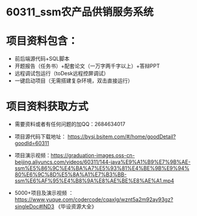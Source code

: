 
#   60311_ssm农产品供销服务系统

#   项目资料包含：
*    前后端源代码+SQL脚本
*    开题报告（任务书）+配套论文（一万字两千字以上）+答辩PPT
*   远程调试包运行（toDesk远程控屏调试）
*   一键启动项目（无需搭建复杂环境，双击直接运行）


#   项目资料获取方式
*   需要资料或者有任何问题的加QQ：2684634017

*   项目源代码下载地址： https://bysj.bsitem.com/#/home/goodDetail?goodId=60311
*   项目演示视频：https://graduation-images.oss-cn-beijing.aliyuncs.com/videos/60311/144-java%E9%A1%B9%E7%9B%AE-ssm%E5%86%9C%E4%BA%A7%E5%93%81%E4%BE%9B%E9%94%80%E6%9C%8D%E5%8A%A1%E7%B3%BB-ssm%E6%AF%95%E4%B8%9A%E8%AE%BE%E8%AE%A1.mp4

*  5000+项目及演示视频 ：https://www.yuque.com/codercode/cqaxlg/wznt5a2m92ay93gz?singleDoc#lND3 《毕设资源大全》
